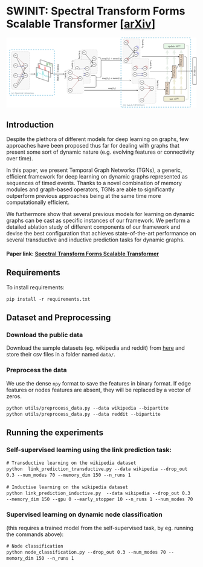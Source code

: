 # SWINIT: Spectral Transform Forms Scalable Transformer [[arXiv](https://arxiv.org/abs/2111.07602)] 


![](figures/fig1.png)	




## Introduction

Despite the plethora of different models for deep learning on graphs, few approaches have been proposed thus far for dealing with graphs that present some sort of dynamic nature (e.g. evolving features or connectivity over time).
 
In this paper, we present Temporal Graph Networks (TGNs), a generic, efficient framework for deep learning on dynamic graphs represented as sequences of timed events. Thanks to a novel combination of memory modules and graph-based operators, TGNs are able to significantly outperform previous approaches being at the same time more computationally efficient. 

We furthermore show that several previous models for learning on dynamic graphs can be cast as specific instances of our framework. We perform a detailed ablation study of different components of our framework and devise the best configuration that achieves state-of-the-art performance on several transductive and inductive prediction tasks for dynamic graphs.


#### Paper link: [Spectral Transform Forms Scalable Transformer](https://arxiv.org/abs/2111.07602)

## Requirements

To install requirements:

```
pip install -r requirements.txt
```
## Dataset and Preprocessing

### Download the public data
Download the sample datasets (eg. wikipedia and reddit) from
[here](http://snap.stanford.edu/jodie/) and store their csv files in a folder named
```data/```.

### Preprocess the data
We use the dense `npy` format to save the features in binary format. If edge features or nodes 
features are absent, they will be replaced by a vector of zeros. 
```{bash}
python utils/preprocess_data.py --data wikipedia --bipartite
python utils/preprocess_data.py --data reddit --bipartite
```



## Running the experiments


### Self-supervised learning using the link prediction task:
```{bash}
# Transductive learning on the wikipedia dataset
python  link_prediction_transductive.py --data wikipedia --drop_out 0.3 --num_modes 70 --memory_dim 150 --n_runs 1 

# Inductive learning on the wikipedia dataset
python link_prediction_inductive.py  --data wikipedia --drop_out 0.3  --memory_dim 150 --gpu 0 --early_stopper 10 --n_runs 1 --num_modes 70 
```

### Supervised learning on dynamic node classification 
(this requires a trained model from the self-supervised task, by eg. running the commands above):
```{bash}
# Node classification
python node_classification.py --drop_out 0.3 --num_modes 70 --memory_dim 150 --n_runs 1 

```





